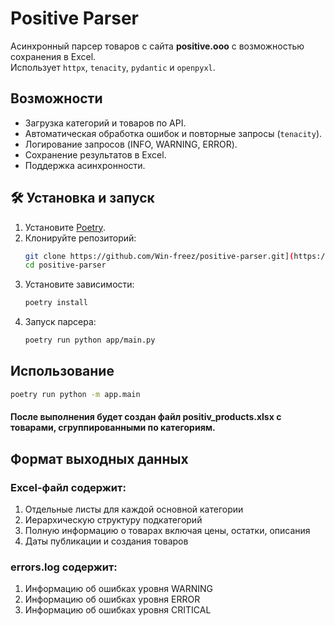 # Positive Parser

Асинхронный парсер товаров с сайта **positive.ooo** с возможностью сохранения в Excel.  
Использует `httpx`, `tenacity`, `pydantic` и `openpyxl`.  

## Возможности
- Загрузка категорий и товаров по API.
- Автоматическая обработка ошибок и повторные запросы (`tenacity`).
- Логирование запросов (INFO, WARNING, ERROR).
- Сохранение результатов в Excel.
- Поддержка асинхронности.



## 🛠 Установка и запуск

1. Установите [Poetry](https://python-poetry.org/docs/).
2. Клонируйте репозиторий:
   ```bash
   git clone https://github.com/Win-freez/positive-parser.git](https://github.com/Win-freez/price_parser
   cd positive-parser

3. Установите зависимости:
    ```bash
    poetry install


4. Запуск парсера:
    ```bash
   poetry run python app/main.py


## Использование

```bash
poetry run python -m app.main
```
#### После выполнения будет создан файл positiv_products.xlsx с товарами, сгруппированными по категориям.

## Формат выходных данных
### Excel-файл содержит:

1. Отдельные листы для каждой основной категории
2. Иерархическую структуру подкатегорий
3. Полную информацию о товарах включая цены, остатки, описания
4. Даты публикации и создания товаров

### errors.log содержит:
1. Информацию об ошибках уровня WARNING
2. Информацию об ошибках уровня ERROR
3. Информацию об ошибках уровня CRITICAL

